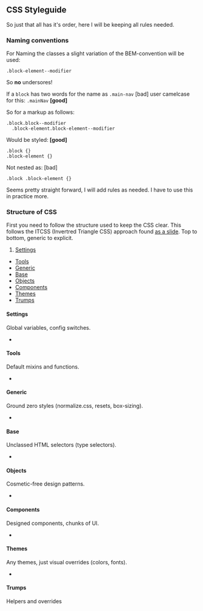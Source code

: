 ## CSS Styleguide

So just that all has it's order, here I will be keeping all rules needed.


### Naming conventions

For Naming the classes a slight variation of the BEM-convention will be used:

```
.block-element--modifier
```

So **no** undersores!

If a `block` has two words for the name as `.main-nav` [bad] user camelcase for this: `.mainNav` **[good]**

So for a markup as follows:

```
.block.block--modifier
  .block-element.block-element--modifier
```
Would be styled: **[good]**

```
.block {}
.block-element {}
```
Not nested as: [bad]

```
.block .block-element {}
```

Seems pretty straight forward, I will add rules as needed. I have to use this in practice more.

### Structure of CSS

First you need to follow the structure used to keep the CSS clear. This follows the ITCSS (Invertred Triangle CSS) approach found [as a slide](https://speakerdeck.com/dafed/managing-css-projects-with-itcss). Top to bottom, generic to explicit.

1. [Settings](#settings)
* [Tools](#tools)
* [Generic](#generic)
* [Base](#base)
* [Objects](#objects)
* [Components](#components)
* [Themes](#themes)
* [Trumps](#trumps)

#### Settings

Global variables, config switches.

-
#### Tools

Default mixins and functions.

-
#### Generic

Ground zero styles (normalize.css, resets, box-sizing).

-
#### Base

Unclassed HTML selectors (type selectors).

-
#### Objects

Cosmetic-free design patterns.

-
#### Components

Designed components, chunks of UI.

-
#### Themes

Any themes, just visual overrides (colors, fonts).

-
#### Trumps

Helpers and overrides
